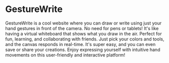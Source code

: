 # GestureWrite
GestureWrite is a cool website where you can draw or write using just your hand gestures in front of the camera. No need for pens or tablets! It's like having a virtual whiteboard that shows what you draw in the air. Perfect for fun, learning, and collaborating with friends. Just pick your colors and tools, and the canvas responds in real-time. It's super easy, and you can even save or share your creations. Enjoy expressing yourself with intuitive hand movements on this user-friendly and interactive platform!
